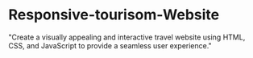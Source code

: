 # Responsive-tourisom-Website
"Create a visually appealing and interactive travel website using HTML, CSS, and JavaScript to provide a seamless user experience."

